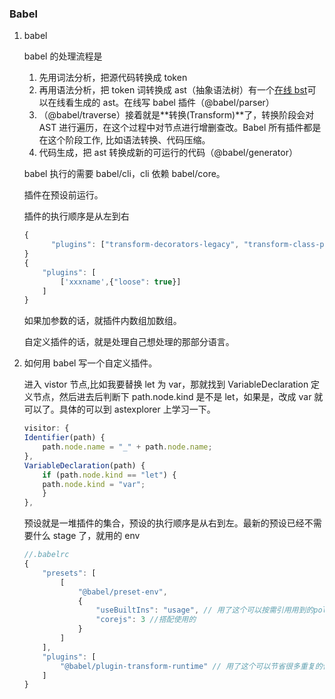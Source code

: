 ### Babel

1. babel

   babel 的处理流程是

   1. 先用词法分析，把源代码转换成 token
   2. 再用语法分析，把 token 词转换成 ast（抽象语法树）有一个[在线 bst](https://astexplorer.net/)可以在线看生成的 ast。在线写 babel 插件（@babel/parser）
   3. （@babel/traverse）接着就是**转换(Transform)**了，转换阶段会对 AST 进行遍历，在这个过程中对节点进行增删查改。Babel 所有插件都是在这个阶段工作, 比如语法转换、代码压缩。
   4. 代码生成，把 ast 转换成新的可运行的代码（@babel/generator）

   babel 执行的需要 babel/cli，cli 依赖 babel/core。

   插件在预设前运行。

   插件的执行顺序是从左到右

   ```js
   {
         "plugins": ["transform-decorators-legacy", "transform-class-properties"]
   }
   {
       "plugins": [
           ['xxxname',{"loose": true}]
       ]
   }
   ```

   如果加参数的话，就插件内数组加数组。

   自定义插件的话，就是处理自己想处理的那部分语言。

2. 如何用 babel 写一个自定义插件。

   进入 vistor 节点,比如我要替换 let 为 var，那就找到 VariableDeclaration 定义节点，然后进去后判断下 path.node.kind 是不是 let，如果是，改成 var 就可以了。具体的可以到 astexplorer 上学习一下。

   ```js
   visitor: {
   Identifier(path) {
       path.node.name = "_" + path.node.name;
   },
   VariableDeclaration(path) {
       if (path.node.kind == "let") {
       path.node.kind = "var";
       }
   },
   ```

   预设就是一堆插件的集合，预设的执行顺序是从右到左。最新的预设已经不需要什么 stage 了，就用的 env

   ```js
   //.babelrc
   {
       "presets": [
           [
               "@babel/preset-env",
               {
                   "useBuiltIns": "usage", // 用了这个可以按需引用用到的polyfill
                   "corejs": 3 //搭配使用的
               }
           ]
       ],
       "plugins": [
           "@babel/plugin-transform-runtime" // 用了这个可以节省很多重复的代码
       ]
   }
   ```
